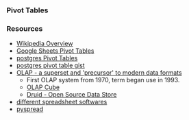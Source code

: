 
### Pivot Tables




### Resources

- [Wikipedia Overview](https://en.wikipedia.org/wiki/Pivot_table)
- [Google Sheets Pivot Tables](https://support.google.com/docs/answer/1272900?co=GENIE.Platform%3DDesktop&hl=en)
- [postgres Pivot Tables](https://www.postgresql.org/docs/9.2/static/tablefunc.html)
- [postgres pivot table gist](https://gist.github.com/romansklenar/8086496)
- [OLAP - a superset and 'precursor' to modern data formats](https://en.wikipedia.org/wiki/Online_analytical_processing)
  - First OLAP system from 1970, term began use in 1993.
  - [OLAP Cube](https://en.wikipedia.org/wiki/Online_analytical_processing#Overview_of_OLAP_systems)
  - [Druid - Open Source Data Store](https://en.wikipedia.org/wiki/Druid_(open-source_data_store))
- [different spreadsheet softwares](https://en.wikipedia.org/wiki/Comparison_of_spreadsheet_software)
- [pyspread](https://en.wikipedia.org/wiki/Pyspread)
